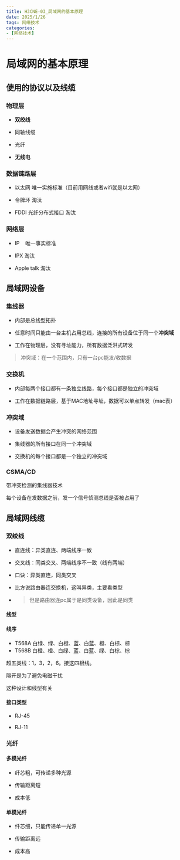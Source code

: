 ```yaml
---
title: H3CNE-03_局域网的基本原理
date: 2025/1/26
tags: 网络技术
categories: 
- [网络技术]
---
```


# 局域网的基本原理

## 使用的协议以及线缆

### 物理层

- **双绞线**

- 同轴线缆

- 光纤

- **无线电**

### 数据链路层

- 以太网  唯一实施标准（目前用网线或者wifi就是以太网）

- 令牌环  淘汰

- FDDI     光纤分布式接口    淘汰

### 网络层

- IP    唯一事实标准

- IPX  淘汰

- Apple talk   淘汰

## 局域网设备

### 集线器

- 内部是总线型拓扑

- 任意时间只能由一台主机占用总线，连接的所有设备位于同一个**冲突域**

- 工作在物理层，没有寻址能力，所有数据泛洪式转发

> 冲突域：在一个范围内，只有一台pc能发/收数据

### 交换机

- 内部每两个接口都有一条独立线路，每个接口都是独立的冲突域

- 工作在数据链路层，基于MAC地址寻址，数据可以单点转发（mac表）

### 冲突域

- 设备发送数据会产生冲突的网络范围

- 集线器的所有接口在同一个冲突域

- 交换机的每个接口都是一个独立的冲突域

### CSMA/CD

带冲突检测的集线器技术

每个设备在发数据之前，发一个信号侦测总线是否被占用了

## 局域网线缆

### 双绞线

- 直连线：异类直连、两端线序一致

- 交叉线：同类交叉、两端线序不一致（线有两端）

- 口诀：异类直连，同类交叉

- 比方说路由器连交换机，这叫异类，主要看类型

- > 但是路由器连pc属于是同类设备，因此是同类

#### 线型

#### 线序

- T568A 白绿、绿、白橙、蓝、白蓝、橙、白棕、棕
- T568B 白橙、橙、白绿、蓝、白蓝、绿、白棕、棕

超五类线：1，3，2，6。接这四根线。

隔开是为了避免电磁干扰

这种设计和线型有关

#### 接口类型

- RJ-45

- RJ-11

### 光纤

#### 多模光纤

- 纤芯粗，可传递多种光源

- 传输距离短

- 成本低

#### 单模光纤

- 纤芯细，只能传递单一光源

- 传输距离远

- 成本高
